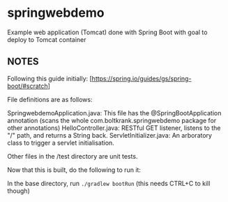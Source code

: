 # springwebdemo

Example web application (Tomcat) done with Spring Boot with goal to deploy to Tomcat container

## NOTES

Following this guide initially: [https://spring.io/guides/gs/spring-boot/#scratch]

File definitions are as follows:

SpringwebdemoApplication.java: This file has the @SpringBootApplication annotation (scans the whole com.boltkrank.springwebdemo package for other annotations)
HelloController.java: RESTful GET listener, listens to the "/" path, and returns a String back.
ServletInitializer.java: An arboratory class to trigger a servlet initialisation.

Other files in the /test directory are unit tests.

Now that this is built, do the following to run it:

In the base directory, run `./gradlew bootRun` (this needs CTRL+C to kill though)
